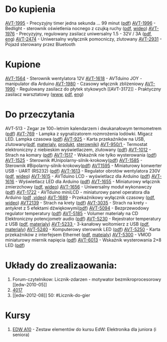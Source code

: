 
# Do kupienia

[AVT-1995](https://serwis.avt.pl/manuals/AVT1517.pdf) - Precyzyjny timer jedna sekunda ... 99 minut ([pdf](https://serwis.avt.pl/manuals/AVT1995.pdf))
[AVT-1996](https://sklep.avt.pl/pl/products/bedlight-sterownik-oswietlenia-nocnego-z-czujka-ruchu-kit-avt1996-182231.html?query_id=13) - Bedlight - sterownik oświetlenia nocnego z czujką ruchy ([pdf](https://serwis.avt.pl/manuals/AVT1996.pdf), [wideo](https://youtu.be/DWIwBnMKXOE)) 
[AVT-1976](https://sklep.avt.pl/pl/products/precyzyjny-regulowany-zasilacz-uniwersalny-1-5-32v-3a-kit-avt1976-180928.html) - Precyzyjny, regulowany zasilacz uniwersalny 1.5 - 32V / 3A ([pdf](https://serwis.avt.pl/manuals/AVT1976.pdf), [eng](https://serwis.avt.pl/manuals/AVT1976_EN.pdf))
[AVT-2474](https://sklep.avt.pl/pl/products/uniwersalny-wylacznik-pomocniczy-zlutowany-avt2474-171139.html?query_id=2&utm_content=AVT2474&smclient=ae9e131a-7056-4d70-a352-743a29e9d78a&utm_source=salesmanago&utm_medium=email&utm_campaign=avt2474) - Uniwersalny wyłącznik pomocniczy, zlutowany 
[AVT-2931](https://sklep.avt.pl/pl/products/pojazd-sterowany-przez-bluetooth-pcb-i-mikroprocesor-do-projektu-avt2931-176595.html?query_id=2) - Pojazd sterowany przez Bluetooth



# Kupione
[AVT-1564](https://sklep.avt.pl/pl/products/sterownik-wentylatora-12v-kit-avt1564-176588.html?rec=302860301) - Sterownik wentylatora 12V
[AVT-1618](https://sklep.avt.pl/pl/products/avtduino-joy-manipulator-dla-arduino-kit-avt1618-178078.html) -  AVTduino JOY - manipulator dla Arduino
[AVT-1980](https://sklep.avt.pl/pl/products/czasowy-wlacznik-zblizeniowy-kit-avt1980-180858.html) - Czasowy włącznik zbliżeniowy
[AVT-1990](https://sklep.avt.pl/pl/products/regulowany-zasilacz-do-plytek-stykowych-kit-avt1990-182246.html) - Regulowany zasilacz do płytek stykowych
[[AVT-3172]]  - Praktyczny zasilacz warsztatowy ([www](https://sklep.avt.pl/pl/products/praktyczny-zasilacz-warsztatowy-kit-avt3172-173938.html), [pdf](https://serwis.avt.pl/manuals/AVT3172.pdf), [eng](https://serwis.avt.pl/manuals/AVT3172_EN.pdf))


# Do przeczytania
AVT-513 - Zegar ze 100−letnim kalendarzem i dwukanałowym termometrem ([pdf](https://serwis.avt.pl/manuals/AVT513.pdf))
[AVT-769](https://sklep.avt.pl/pl/products/lampka-z-sygnalizatorem-rozmrozenia-lodowki-migacz-led-lampka-czasowa-zlutowany-avt769-185991.html?query_id=4) -  Lampka z sygnalizatorem rozmrożenia lodówki. Migacz LED. Lampka czasowa ([pdf](https://serwis.avt.pl/manuals/AVT769.pdf))
[AVT-925](https://sklep.avt.pl/pl/products/karta-przekaznikow-na-usb-kit-avt925-168630.html?query_id=29) - Karta przekaźników na USB, zlutowany([pdf](https://serwis.avt.pl/manuals/AVT925.pdf), [materialy](https://serwis.avt.pl/files/AVT925.zip),  [produkt](https://sklep.avt.pl/pl/products/modul-przekaznikow-sterowanych-przez-port-usb-avtmod04-175706.html?query_id=29), [sterowniki](https://www.ftdichip.com/Drivers/VCP.htm))
[AVT-950/1 ](https://sklep.avt.pl/pl/products/termostat-elektroniczny-z-niebieskim-wyswietlaczem-zlutowany-avt950-1-175153.html?query_id=21)- Termostat elektroniczny z niebieskim wyświetlaczem, zlutowany ([pdf](https://serwis.avt.pl/manuals/AVT950_1.pdf))
[AVT-1012](https://sklep.avt.pl/pl/products/strach-na-komary-kit-avt1012-174992.html?query_id=7) - Strach na komary ([pdf](https://serwis.avt.pl/manuals/AVT1012.pdf))
[AVT-1517](https://sklep.avt.pl/pl/products/wskaznik-nie-tylko-wysterowania-kit-avt1517-175593.html?query_id=14) - Wskaźnik nie tylko wysterowania ([pdf](https://serwis.avt.pl/manuals/AVT1517.pdf))
[AVT-1525](https://sklep.avt.pl/pl/products/sterownik-unipolarnego-silnika-krokowego-kit-avt1525-175756.html?query_id=27) - Sterownik #Unipolarny-silnik-krokowy([pdf](https://serwis.avt.pl/manuals/AVT1525.pdf))
[AVT-1585](https://sklep.avt.pl/pl/products/sterownik-bipolarnego-silnika-krokowego-kit-avt1585-177625.html?query_id=34) - Sterownik #Bipolarny-silnik-krokowy([pdf](https://serwis.avt.pl/manuals/AVT1585.pdf))
[AVT1595](https://sklep.avt.pl/pl/products/miniaturowy-konwerter-usb-uart-rs232-kit-avt1595-177680.html?query_id=30) - Miniaturowy konwerter USB - UART (RS232) ([pdf](https://serwis.avt.pl/manuals/AVT1595.pdf))
[AVT-1613](https://sklep.avt.pl/pl/products/regulator-obrotow-wentylatora-230v-kit-avt1613-178037.html) - Regulator obrotów wentylatora 230V ([pdf](https://serwis.avt.pl/manuals/AVT1613.pdf), [wideo](https://sklep.avt.pl/settings.php?getAttachmentp=22474_178037_c644b2badea62f54ce34f8618dc3e134))
[AVT-1615](https://sklep.avt.pl/pl/products/avtduino-lcd-wyswietlacz-dla-arduino-kit-avt1615-178034.html?query_id=11) - AVTduino LCD - wyświetlacz dla Arduino ([pdf](https://serwis.avt.pl/manuals/AVT1615.pdf))
[AVT-1616](https://sklep.avt.pl/pl/products/wyswietlacz-led-dla-arduino-kit-avt1616-178055.html?query_id=8) - Wyświetlacz LED dla Arduino ([pdf](https://serwis.avt.pl/manuals/AVT1616.pdf))
[AVT-1655](https://sklep.avt.pl/pl/products/miniaturowy-wlacznik-zmierzchowy-kit-avt1655-178250.html) - Miniaturowy włącznik zmierzchowy ([pdf](https://serwis.avt.pl/manuals/AVT1655.pdf), [wideo](https://sklep.avt.pl/settings.php?getAttachmentp=22480_178250_cce575882d071d56cea340045ffb876b))
[AVT-1656](https://sklep.avt.pl/pl/products/uniwersalny-modul-wykonawczy-kit-avt1656-178256.html?query_id=21)  - Uniwersalny moduł wykonawczy ([pdf](https://serwis.avt.pl/manuals/AVT1656.pdf))
[AVT-1722](https://serwis.avt.pl/manuals/AVT1615.pdf) - AVTduino miniLCD - miniaturowy panel operatora dla Arduino ([pdf](https://serwis.avt.pl/manuals/AVT1722.pdf) ,[video](https://sklep.avt.pl/settings.php?getAttachmentp=22495_166980_7653be939b9965abebbf5df577a253c8))
[AVT-1689](https://sklep.avt.pl/pl/products/przekaznikowy-wylacznik-czasowy-kit-avt1689-166277.html?query_id=2) - Przekaźnikowy wyłącznik czasowy ([pdf](https://serwis.avt.pl/manuals/AVT1689.pdf), [wideo](https://sklep.avt.pl/settings.php?getAttachmentp=22488_166277_278441fec795c447eacfc69e174b7189))
[AVT2139](https://sklep.avt.pl/pl/products/strach-na-krety-kit-avt2139-165097.html?query_id=3) - Strach na krety ([pdf](https://serwis.avt.pl/manuals/AVT2139.pdf)) 
[AVT-3035](https://sklep.avt.pl/pl/products/strach-na-krety-antykret-z-5-efektami-dzwiekowymi-pcb-i-mikroprocesor-do-projektu-avt3035-178515.html?query_id=7) - Strach na krety - antykret z 5 efektami dźwiękowymi([pdf](https://serwis.avt.pl/manuals/AVT3035.pdf))
[AVT-5094](https://sklep.avt.pl/pl/products/bezprzewodowy-regulator-temperatury-pcb-i-mikroprocesor-do-projektu-avt5094-165491.html?query_id=32) - Bezprzewodowy regulator temperatury ([pdf](https://sklep.avt.pl/pl/products/bezprzewodowy-regulator-temperatury-pcb-i-mikroprocesor-do-projektu-avt5094-165491.html?query_id=32))
[AVT-5185](https://serwis.avt.pl/manuals/AVT5185.pdf) - Volumer materiały na CD Elektroniczny potencjometr audio ([pdf](https://serwis.avt.pl/manuals/AVT5185.pdf))
[AVT-5230](https://sklep.avt.pl/pl/products/rejestrator-temperatury-z-usb-kit-avt5230-176660.html?query_id=22) - Rejestrator temperatury z USB ([pdf](https://serwis.avt.pl/manuals/AVT5230.pdf), [materialy](https://serwis.avt.pl/files/AVT5230.zip))
[AVT-5233 ](https://sklep.avt.pl/pl/products/3-kanalowy-woltomierz-z-usb-kit-avt5233-176911.html?query_id=22)- 3-kanałowy woltomierz z USB ([pdf](https://serwis.avt.pl/manuals/AVT5233.pdf), [materialy](https://serwis.avt.pl/files/AVT5233.zip))
[AVT-5240](https://serwis.avt.pl/manuals/AVT5240.pdf) - Komputerowy sterownik LED ([pdf](https://serwis.avt.pl/files/AVT5233.zip))
[AVT-5250](https://sklep.avt.pl/pl/products/karta-przekaznikow-z-interfejsem-ethernet-kit-avt5250-177450.html) - Karta przekaźników z interfejsem Ethernet ([pdf](https://serwis.avt.pl/manuals/AVT5250.pdf), [mateialy](https://serwis.avt.pl/files/AVT5250.zip))
[AVT-5300](https://sklep.avt.pl/pl/products/vmod-miniaturowy-miernik-napiecia-kit-avt5300-178114.html?query_id=2) - VMOD miniaturowy miernik napięcia ([pdf](https://serwis.avt.pl/manuals/AVT5300.pdf))
[AVT-6013](https://sklep.avt.pl/pl/products/wskaznik-wysterowania-2x8-led-kit-avt6013-190327.html) - Wskaźnik wysterowania 2×8 LED ([pdf](https://serwis.avt.pl/manuals/AVT6013.pdf))


# Układy do zrealizaowania:
1. Forum-czytelnikow: Licznik-zdarzen - motywator bezmikroprocesorowy [[edw-2010-05]]
2. [4017](https://i.ytimg.com/vi/D0CPXh-ycvk/maxresdefault.jpg) 
3. [[edw-2012-08]] 50: #Licznik-do-gier


# Kursy
1. [EDW A10](https://sklep.avt.pl/pl/products/zestaw-elementow-do-kursu-edw-elektronika-dla-juniora-i-seniora-edw-a10-172744.html?query_id=4) - Zestaw elementów do kursu EdW: Elektronika dla juniora (i seniora)